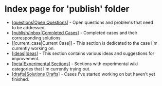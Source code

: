 # Index page for 'publish' folder

- [[questions|Open Questions]] - Open questions and problems that need to be addressed.
- [[publish/inbox|Completed Cases]] - Completed cases and their corresponding solutions.
- [[current_case|Current Case]] - This section is dedicated to the case I'm currently working on.
- [[ideas|Ideas]] - This section contains various ideas and suggestions for improvement.
- [[beta|Experimental Sections]] - Sections with experimental wiki categories that I'm currently trying out.
- [[drafts|Solutions Drafts]] - Cases I've started working on but haven't yet finished.


[//begin]: # "Autogenerated link references for markdown compatibility"
[questions|Open Questions]: publish/questions "Questions / Problems"
[publish/inbox|Completed Cases]: publish/inbox "Inbox, Cases"
[ideas|Ideas]: publish/ideas "Ideas"
[beta|Experimental Sections]: publish/beta "Beta sections"
[drafts|Solutions Drafts]: publish/drafts "Drafts"
[//end]: # "Autogenerated link references"
